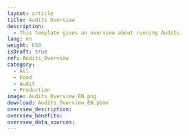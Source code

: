 ```yaml
---
layout: article
title: Audits Overview
description: 
  - This template gives an overview about running Audits.
lang: en
weight: 650
isDraft: true
ref: Audits_Overview
category:
  - All
  - Food
  - Audit
  - Production
image: Audits_Overview_EN.png
download: Audits_Overview_EN.pbmx
overview_description:
overview_benefits:
overview_data_sources:
---
```


